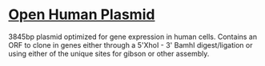 # [Open Human Plasmid](http://the-odin.com/products.php?product=Open-Human-Plasmid)

3845bp plasmid optimized for gene expression in human cells. Contains an ORF to clone in genes either through a 5'XhoI - 3' BamhI digest/ligation or using either of the unique sites for gibson or other assembly.
